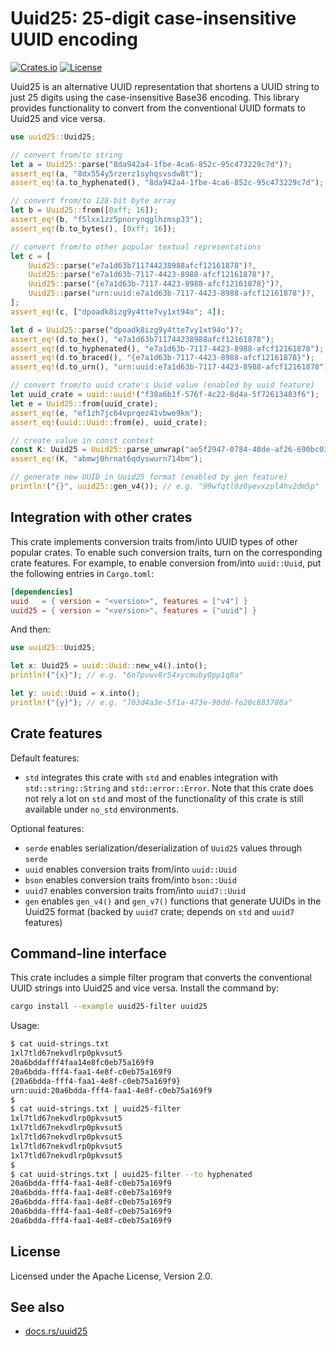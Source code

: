 # Uuid25: 25-digit case-insensitive UUID encoding

[![Crates.io](https://img.shields.io/crates/v/uuid25)](https://crates.io/crates/uuid25)
[![License](https://img.shields.io/crates/l/uuid25)](https://github.com/uuid25/rust/blob/main/LICENSE)

Uuid25 is an alternative UUID representation that shortens a UUID string to just
25 digits using the case-insensitive Base36 encoding. This library provides
functionality to convert from the conventional UUID formats to Uuid25 and vice
versa.

```rust
use uuid25::Uuid25;

// convert from/to string
let a = Uuid25::parse("8da942a4-1fbe-4ca6-852c-95c473229c7d")?;
assert_eq!(a, "8dx554y5rzerz1syhqsvsdw8t");
assert_eq!(a.to_hyphenated(), "8da942a4-1fbe-4ca6-852c-95c473229c7d");

// convert from/to 128-bit byte array
let b = Uuid25::from([0xff; 16]);
assert_eq!(b, "f5lxx1zz5pnorynqglhzmsp33");
assert_eq!(b.to_bytes(), [0xff; 16]);

// convert from/to other popular textual representations
let c = [
    Uuid25::parse("e7a1d63b711744238988afcf12161878")?,
    Uuid25::parse("e7a1d63b-7117-4423-8988-afcf12161878")?,
    Uuid25::parse("{e7a1d63b-7117-4423-8988-afcf12161878}")?,
    Uuid25::parse("urn:uuid:e7a1d63b-7117-4423-8988-afcf12161878")?,
];
assert_eq!(c, ["dpoadk8izg9y4tte7vy1xt94o"; 4]);

let d = Uuid25::parse("dpoadk8izg9y4tte7vy1xt94o")?;
assert_eq!(d.to_hex(), "e7a1d63b711744238988afcf12161878");
assert_eq!(d.to_hyphenated(), "e7a1d63b-7117-4423-8988-afcf12161878");
assert_eq!(d.to_braced(), "{e7a1d63b-7117-4423-8988-afcf12161878}");
assert_eq!(d.to_urn(), "urn:uuid:e7a1d63b-7117-4423-8988-afcf12161878");

// convert from/to uuid crate's Uuid value (enabled by uuid feature)
let uuid_crate = uuid::uuid!("f38a6b1f-576f-4c22-8d4a-5f72613483f6");
let e = Uuid25::from(uuid_crate);
assert_eq!(e, "ef1zh7jc64vprqez41vbwe9km");
assert_eq!(uuid::Uuid::from(e), uuid_crate);

// create value in const context
const K: Uuid25 = Uuid25::parse_unwrap("ae5f2947-0784-48de-af26-690bc03b1f22");
assert_eq!(K, "abmwj0hrnat6qdyswurn714bm");

// generate new UUID in Uuid25 format (enabled by gen feature)
println!("{}", uuid25::gen_v4()); // e.g. "99wfqtl0z0yevxzpl4hv2dm5p"
```

## Integration with other crates

This crate implements conversion traits from/into UUID types of other popular
crates. To enable such conversion traits, turn on the corresponding crate
features. For example, to enable conversion from/into `uuid::Uuid`, put the
following entries in `Cargo.toml`:

```toml
[dependencies]
uuid   = { version = "<version>", features = ["v4"] }
uuid25 = { version = "<version>", features = ["uuid"] }
```

And then:

```rust
use uuid25::Uuid25;

let x: Uuid25 = uuid::Uuid::new_v4().into();
println!("{x}"); // e.g. "6n7pvwv8r54xycmuby0pp1q8a"

let y: uuid::Uuid = x.into();
println!("{y}"); // e.g. "703d4a3e-5f1a-473e-90dd-fe20c883780a"
```

## Crate features

Default features:

- `std` integrates this crate with `std` and enables integration with
  `std::string::String` and `std::error::Error`. Note that this crate does
  not rely a lot on `std` and most of the functionality of this crate is still
  available under `no_std` environments.

Optional features:

- `serde` enables serialization/deserialization of `Uuid25` values through
  `serde`
- `uuid` enables conversion traits from/into `uuid::Uuid`
- `bson` enables conversion traits from/into `bson::Uuid`
- `uuid7` enables conversion traits from/into `uuid7::Uuid`
- `gen` enables `gen_v4()` and `gen_v7()` functions that generate UUIDs in the
  Uuid25 format (backed by `uuid7` crate; depends on `std` and `uuid7` features)

## Command-line interface

This crate includes a simple filter program that converts the conventional UUID
strings into Uuid25 and vice versa. Install the command by:

```sh
cargo install --example uuid25-filter uuid25
```

Usage:

```sh
$ cat uuid-strings.txt
1xl7tld67nekvdlrp0pkvsut5
20a6bddafff4faa14e8fc0eb75a169f9
20a6bdda-fff4-faa1-4e8f-c0eb75a169f9
{20a6bdda-fff4-faa1-4e8f-c0eb75a169f9}
urn:uuid:20a6bdda-fff4-faa1-4e8f-c0eb75a169f9
$
$ cat uuid-strings.txt | uuid25-filter
1xl7tld67nekvdlrp0pkvsut5
1xl7tld67nekvdlrp0pkvsut5
1xl7tld67nekvdlrp0pkvsut5
1xl7tld67nekvdlrp0pkvsut5
1xl7tld67nekvdlrp0pkvsut5
$
$ cat uuid-strings.txt | uuid25-filter --to hyphenated
20a6bdda-fff4-faa1-4e8f-c0eb75a169f9
20a6bdda-fff4-faa1-4e8f-c0eb75a169f9
20a6bdda-fff4-faa1-4e8f-c0eb75a169f9
20a6bdda-fff4-faa1-4e8f-c0eb75a169f9
20a6bdda-fff4-faa1-4e8f-c0eb75a169f9
```

## License

Licensed under the Apache License, Version 2.0.

## See also

- [docs.rs/uuid25](https://docs.rs/uuid25)
